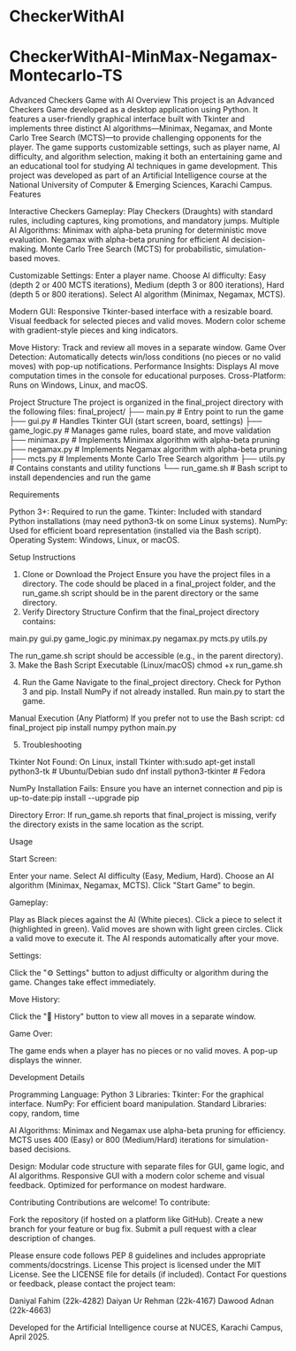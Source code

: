 # CheckerWithAI
# CheckerWithAI-MinMax-Negamax-Montecarlo-TS

Advanced Checkers Game with AI
Overview
This project is an Advanced Checkers Game developed as a desktop application using Python. It features a user-friendly graphical interface built with Tkinter and implements three distinct AI algorithms—Minimax, Negamax, and Monte Carlo Tree Search (MCTS)—to provide challenging opponents for the player. The game supports customizable settings, such as player name, AI difficulty, and algorithm selection, making it both an entertaining game and an educational tool for studying AI techniques in game development.
This project was developed as part of an Artificial Intelligence course at the National University of Computer & Emerging Sciences, Karachi Campus.
Features

Interactive Checkers Gameplay: Play Checkers (Draughts) with standard rules, including captures, king promotions, and mandatory jumps.
Multiple AI Algorithms:
Minimax with alpha-beta pruning for deterministic move evaluation.
Negamax with alpha-beta pruning for efficient AI decision-making.
Monte Carlo Tree Search (MCTS) for probabilistic, simulation-based moves.


Customizable Settings:
Enter a player name.
Choose AI difficulty: Easy (depth 2 or 400 MCTS iterations), Medium (depth 3 or 800 iterations), Hard (depth 5 or 800 iterations).
Select AI algorithm (Minimax, Negamax, MCTS).


Modern GUI:
Responsive Tkinter-based interface with a resizable board.
Visual feedback for selected pieces and valid moves.
Modern color scheme with gradient-style pieces and king indicators.


Move History: Track and review all moves in a separate window.
Game Over Detection: Automatically detects win/loss conditions (no pieces or no valid moves) with pop-up notifications.
Performance Insights: Displays AI move computation times in the console for educational purposes.
Cross-Platform: Runs on Windows, Linux, and macOS.

Project Structure
The project is organized in the final_project directory with the following files:
final_project/
├── main.py              # Entry point to run the game
├── gui.py               # Handles Tkinter GUI (start screen, board, settings)
├── game_logic.py        # Manages game rules, board state, and move validation
├── minimax.py           # Implements Minimax algorithm with alpha-beta pruning
├── negamax.py           # Implements Negamax algorithm with alpha-beta pruning
├── mcts.py              # Implements Monte Carlo Tree Search algorithm
├── utils.py             # Contains constants and utility functions
└── run_game.sh          # Bash script to install dependencies and run the game

Requirements

Python 3+: Required to run the game.
Tkinter: Included with standard Python installations (may need python3-tk on some Linux systems).
NumPy: Used for efficient board representation (installed via the Bash script).
Operating System: Windows, Linux, or macOS.

Setup Instructions
1. Clone or Download the Project
Ensure you have the project files in a directory. The code should be placed in a final_project folder, and the run_game.sh script should be in the parent directory or the same directory.
2. Verify Directory Structure
Confirm that the final_project directory contains:

main.py
gui.py
game_logic.py
minimax.py
negamax.py
mcts.py
utils.py

The run_game.sh script should be accessible (e.g., in the parent directory).
3. Make the Bash Script Executable (Linux/macOS)
chmod +x run_game.sh

4. Run the Game
Navigate to the final_project directory.
Check for Python 3 and pip.
Install NumPy if not already installed.
Run main.py to start the game.

Manual Execution (Any Platform)
If you prefer not to use the Bash script:
cd final_project
pip install numpy
python main.py

5. Troubleshooting

Tkinter Not Found: On Linux, install Tkinter with:sudo apt-get install python3-tk  # Ubuntu/Debian
sudo dnf install python3-tkinter  # Fedora


NumPy Installation Fails: Ensure you have an internet connection and pip is up-to-date:pip install --upgrade pip


Directory Error: If run_game.sh reports that final_project is missing, verify the directory exists in the same location as the script.

Usage

Start Screen:

Enter your name.
Select AI difficulty (Easy, Medium, Hard).
Choose an AI algorithm (Minimax, Negamax, MCTS).
Click "Start Game" to begin.


Gameplay:

Play as Black pieces against the AI (White pieces).
Click a piece to select it (highlighted in green).
Valid moves are shown with light green circles.
Click a valid move to execute it.
The AI responds automatically after your move.


Settings:

Click the "⚙ Settings" button to adjust difficulty or algorithm during the game.
Changes take effect immediately.


Move History:

Click the "📜 History" button to view all moves in a separate window.


Game Over:

The game ends when a player has no pieces or no valid moves.
A pop-up displays the winner.



Development Details

Programming Language: Python 3
Libraries:
Tkinter: For the graphical interface.
NumPy: For efficient board manipulation.
Standard Libraries: copy, random, time


AI Algorithms:
Minimax and Negamax use alpha-beta pruning for efficiency.
MCTS uses 400 (Easy) or 800 (Medium/Hard) iterations for simulation-based decisions.


Design:
Modular code structure with separate files for GUI, game logic, and AI algorithms.
Responsive GUI with a modern color scheme and visual feedback.
Optimized for performance on modest hardware.



Contributing
Contributions are welcome! To contribute:

Fork the repository (if hosted on a platform like GitHub).
Create a new branch for your feature or bug fix.
Submit a pull request with a clear description of changes.

Please ensure code follows PEP 8 guidelines and includes appropriate comments/docstrings.
License
This project is licensed under the MIT License. See the LICENSE file for details (if included).
Contact
For questions or feedback, please contact the project team:

Daniyal Fahim (22k-4282)
Daiyan Ur Rehman (22k-4167)
Dawood Adnan (22k-4663)

Developed for the Artificial Intelligence course at NUCES, Karachi Campus, April 2025.
